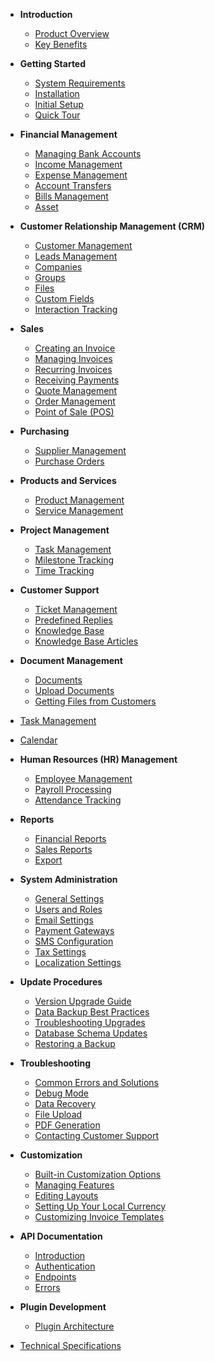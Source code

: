 - **Introduction**

  - [Product Overview](overview.md)
  - [Key Benefits](benefits.md)

- **Getting Started**

  - [System Requirements](system-requirements.md)
  - [Installation](installation.md)
  - [Initial Setup](initia-setup.md)
  - [Quick Tour](quick-tour.md)

- **Financial Management**

  - [Managing Bank Accounts](financial-management/bank-accounts.md)
  - [Income Management](financial-management/income-management.md)
  - [Expense Management](financial-management/expense-management.md)
  - [Account Transfers](financial-management/account-transfers.md)
  - [Bills Management](financial-management/bills-management.md)
  - [Asset](financial-management/asset-managementt.md)

- **Customer Relationship Management (CRM)**

  - [Customer Management](customer-relationship-management/customer-management.md)
  - [Leads Management](customer-relationship-management/leads-management.md)
  - [Companies](customer-relationship-management/companies.md)
  - [Groups](customer-relationship-management/groups.md)
  - [Files](customer-relationship-management/files.md)
  - [Custom Fields](customer-relationship-management/custom-fields.md)
  - [Interaction Tracking](customer-relationship-management/interaction-tracking.md)

- **Sales**

  - [Creating an Invoice](sales/creating-an-invoice.md)
  - [Managing Invoices](sales/managing-invoices.md)
  - [Recurring Invoices](sales/recurring-invoices.md)
  - [Receiving Payments](sales/Receiving-Payments.md)
  - [Quote Management](sales/Quote-Management.md)
  - [Order Management](sales/Order-Management.md)
  - [Point of Sale (POS)](sales/Point-of-Sale.md)

- **Purchasing**

  - [Supplier Management](Purchasing/Supplier-Management.md)
  - [Purchase Orders](Purchasing/Purchase-Orders.md)

- **Products and Services**

  - [Product Management](Product/Product-Management.md)
  - [Service Management](Purchasing/Service-Management.md)

- **Project Management**

  - [Task Management](Task-Management/Task-Management.md)
  - [Milestone Tracking](Task-Management/Milestone-Tracking.md)
  - [Time Tracking](Task-Management/Time-Tracking.md)

- **Customer Support**

  - [Ticket Management](customer-support/ticket-management.md)
  - [Predefined Replies](customer-support/predefined-replies.md)
  - [Knowledge Base](customer-support/knowledge-base.md)
  - [Knowledge Base Articles](customer-support/knowledge-base-articles.md)

- **Document Management**

  - [Documents](document-management/documents.md)
  - [Upload Documents](document-management/upload-documents.md)
  - [Getting Files from Customers](document-management/getting-files-from-customers.md)

- [Task Management](task-management.md)
- [Calendar](calendar.md)

- **Human Resources (HR) Management**

  - [Employee Management](hrm/employee-management.md)
  - [Payroll Processing](hrm/payroll-processing.md)
  - [Attendance Tracking](hrm/attendance-tracking.md)

- **Reports**
  - [Financial Reports](reports/financial-reports.md)
  - [Sales Reports](reports/sales-reports.md)
  - [Export](reports/export.md)
  
- **System Administration**
  - [General Settings](settings/general-settings.md)
  - [Users and Roles](settings/users-and-roles.md)
  - [Email Settings](settings/email-settings.md)
  - [Payment Gateways](settings/payment-gateways.md)
  - [SMS Configuration](settings/sms-settings.md)
  - [Tax Settings](settings/tax-settings.md)
  - [Localization Settings](settings/localization.md)

- **Update Procedures**
  - [Version Upgrade Guide](upgrade/version-upgrade.md)
  - [Data Backup Best Practices](upgrade/data-backup.md)
  - [Troubleshooting Upgrades](upgrade/troubleshooting-upgrades.md)
  - [Database Schema Updates](upgrade/database-schema.md)
  - [Restoring a Backup](upgrade/restore-backup.md)

- **Troubleshooting**
  - [Common Errors and Solutions](troubleshooting/common-errors.md)
  - [Debug Mode](troubleshooting/debugging.md)
  - [Data Recovery](troubleshooting/data-recovery.md)
  - [File Upload](troubleshooting/file-upload.md)
  - [PDF Generation](troubleshooting/pdf-generation.md)
  - [Contacting Customer Support](troubleshooting/customer-support.md)

- **Customization**
  - [Built-in Customization Options](customization/built-in-options.md)
  - [Managing Features](customization/managing-features.md)
  - [Editing Layouts](customization/editing-layouts.md)
  - [Setting Up Your Local Currency](customization/setting-up-your-local-currency.md)
  - [Customizing Invoice Templates](customization/invoice.md)
  
- **API Documentation**
  - [Introduction](api/introduction.md)
  - [Authentication](api/authentication.md)
  - [Endpoints](api/endpoints.md)
  - [Errors](api/errors.md)

- **Plugin Development**
  - [Plugin Architecture](plugin-development/plugin-architecture.md)

- [Technical Specifications](technical-specifications.md)